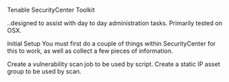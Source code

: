 Tenable SecurityCenter Toolkit

..designed to assist with day to day administration tasks.  Primarily tested on OSX.

Initial Setup
You must first do a couple of things within SecurityCenter for this to work, as well as collect a few pieces of information.


Create a vulnerability scan job to be used by script.
Create a static IP asset group to be used by scan.


